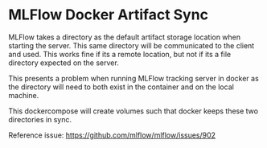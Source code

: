 # MLFlow Docker Artifact Sync

 MLFlow takes a directory as the default artifact storage location when starting the server.  This same directory will be communicated to the client and used.  This works fine if its a remote location, but not if its a file directory expected on the server. 

 This presents a problem when running MLFlow tracking server in docker as the directory will need to both exist in the container and on the local machine. 

This dockercompose will create volumes such that docker keeps these two directories in sync. 

Reference issue:
 https://github.com/mlflow/mlflow/issues/902